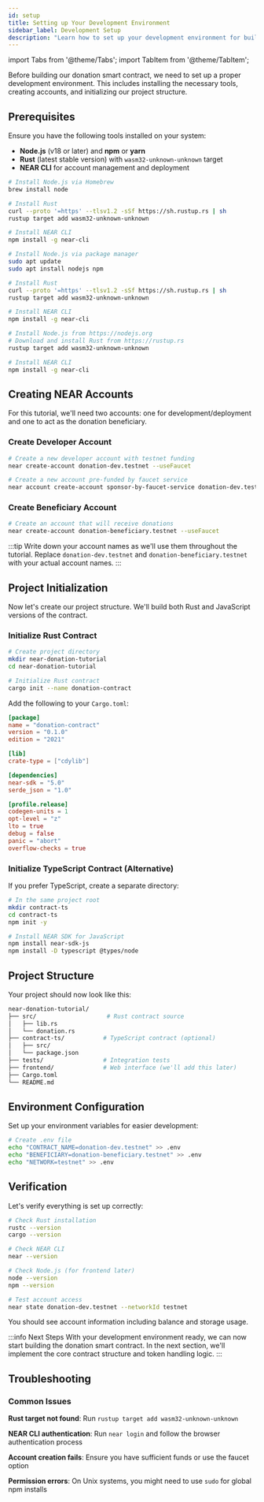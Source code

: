 ```yaml
---
id: setup
title: Setting up Your Development Environment
sidebar_label: Development Setup
description: "Learn how to set up your development environment for building NEAR smart contracts with token handling capabilities."
---
```


import Tabs from '@theme/Tabs';
import TabItem from '@theme/TabItem';

Before building our donation smart contract, we need to set up a proper development environment. This includes installing the necessary tools, creating accounts, and initializing our project structure.

## Prerequisites

Ensure you have the following tools installed on your system:

- **Node.js** (v18 or later) and **npm** or **yarn**
- **Rust** (latest stable version) with `wasm32-unknown-unknown` target
- **NEAR CLI** for account management and deployment

<Tabs groupId="os">
  <TabItem value="macos" label="macOS">

```bash
# Install Node.js via Homebrew
brew install node

# Install Rust
curl --proto '=https' --tlsv1.2 -sSf https://sh.rustup.rs | sh
rustup target add wasm32-unknown-unknown

# Install NEAR CLI
npm install -g near-cli
```

  </TabItem>
  <TabItem value="linux" label="Linux">

```bash
# Install Node.js via package manager
sudo apt update
sudo apt install nodejs npm

# Install Rust
curl --proto '=https' --tlsv1.2 -sSf https://sh.rustup.rs | sh
rustup target add wasm32-unknown-unknown

# Install NEAR CLI
npm install -g near-cli
```

  </TabItem>
  <TabItem value="windows" label="Windows">

```bash
# Install Node.js from https://nodejs.org
# Download and install Rust from https://rustup.rs
rustup target add wasm32-unknown-unknown

# Install NEAR CLI
npm install -g near-cli
```

  </TabItem>
</Tabs>

## Creating NEAR Accounts

For this tutorial, we'll need two accounts: one for development/deployment and one to act as the donation beneficiary.

### Create Developer Account

<Tabs groupId="cli-tabs">
  <TabItem value="short" label="Near CLI (Short)">

```bash
# Create a new developer account with testnet funding
near create-account donation-dev.testnet --useFaucet
```

  </TabItem>
  <TabItem value="full" label="Near CLI (Full)">

```bash
# Create a new account pre-funded by faucet service
near account create-account sponsor-by-faucet-service donation-dev.testnet autogenerate-new-keypair save-to-keychain network-config testnet create
```

  </TabItem>
</Tabs>

### Create Beneficiary Account

```bash
# Create an account that will receive donations
near create-account donation-beneficiary.testnet --useFaucet
```

:::tip
Write down your account names as we'll use them throughout the tutorial. Replace `donation-dev.testnet` and `donation-beneficiary.testnet` with your actual account names.
:::

## Project Initialization

Now let's create our project structure. We'll build both Rust and JavaScript versions of the contract.

### Initialize Rust Contract

```bash
# Create project directory
mkdir near-donation-tutorial
cd near-donation-tutorial

# Initialize Rust contract
cargo init --name donation-contract
```

Add the following to your `Cargo.toml`:

```toml
[package]
name = "donation-contract"
version = "0.1.0"
edition = "2021"

[lib]
crate-type = ["cdylib"]

[dependencies]
near-sdk = "5.0"
serde_json = "1.0"

[profile.release]
codegen-units = 1
opt-level = "z"
lto = true
debug = false
panic = "abort"
overflow-checks = true
```

### Initialize TypeScript Contract (Alternative)

If you prefer TypeScript, create a separate directory:

```bash
# In the same project root
mkdir contract-ts
cd contract-ts
npm init -y

# Install NEAR SDK for JavaScript
npm install near-sdk-js
npm install -D typescript @types/node
```

## Project Structure

Your project should now look like this:

```bash
near-donation-tutorial/
├── src/                    # Rust contract source
│   ├── lib.rs
│   └── donation.rs
├── contract-ts/           # TypeScript contract (optional)
│   ├── src/
│   └── package.json
├── tests/                 # Integration tests
├── frontend/              # Web interface (we'll add this later)
├── Cargo.toml
└── README.md
```

## Environment Configuration

Set up your environment variables for easier development:

```bash
# Create .env file
echo "CONTRACT_NAME=donation-dev.testnet" >> .env
echo "BENEFICIARY=donation-beneficiary.testnet" >> .env
echo "NETWORK=testnet" >> .env
```

## Verification

Let's verify everything is set up correctly:

```bash
# Check Rust installation
rustc --version
cargo --version

# Check NEAR CLI
near --version

# Check Node.js (for frontend later)
node --version
npm --version

# Test account access
near state donation-dev.testnet --networkId testnet
```

You should see account information including balance and storage usage.

:::info Next Steps
With your development environment ready, we can now start building the donation smart contract. In the next section, we'll implement the core contract structure and token handling logic.
:::

## Troubleshooting

### Common Issues

**Rust target not found**: Run `rustup target add wasm32-unknown-unknown`

**NEAR CLI authentication**: Run `near login` and follow the browser authentication process

**Account creation fails**: Ensure you have sufficient funds or use the faucet option

**Permission errors**: On Unix systems, you might need to use `sudo` for global npm installs